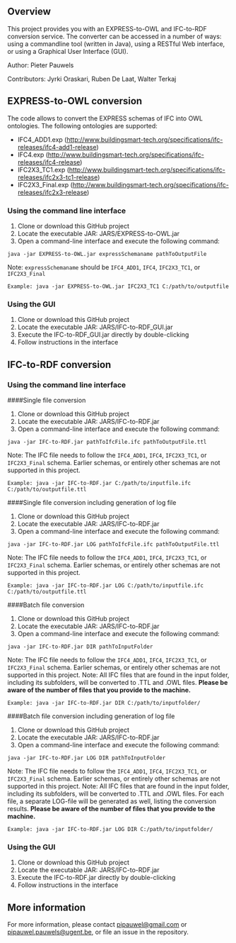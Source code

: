 ## Overview
This project provides you with an EXPRESS-to-OWL and IFC-to-RDF conversion service. The converter can be accessed in a number of ways: using a commandline tool (written in Java), using a RESTful Web interface, or using a Graphical User Interface (GUI).

Author: Pieter Pauwels

Contributors: Jyrki Oraskari, Ruben De Laat, Walter Terkaj

## EXPRESS-to-OWL conversion
The code allows to convert the EXPRESS schemas of IFC into OWL ontologies. The following ontologies are supported:

* IFC4_ADD1.exp (http://www.buildingsmart-tech.org/specifications/ifc-releases/ifc4-add1-release)
* IFC4.exp (http://www.buildingsmart-tech.org/specifications/ifc-releases/ifc4-release)
* IFC2X3_TC1.exp (http://www.buildingsmart-tech.org/specifications/ifc-releases/ifc2x3-tc1-release)
* IFC2X3_Final.exp (http://www.buildingsmart-tech.org/specifications/ifc-releases/ifc2x3-release)

### Using the command line interface
1. Clone or download this GitHub project
2. Locate the executable JAR: JARS/EXPRESS-to-OWL.jar
3. Open a command-line interface and execute the following command:
```
java -jar EXPRESS-to-OWL.jar expressSchemaname pathToOutputFile
```

Note: `expressSchemaname` should be `IFC4_ADD1`, `IFC4`, `IFC2X3_TC1`, or `IFC2X3_Final`

```
Example: java -jar EXPRESS-to-OWL.jar IFC2X3_TC1 C:/path/to/outputfile
```

### Using the GUI
1. Clone or download this GitHub project
2. Locate the executable JAR: JARS/IFC-to-RDF_GUI.jar
3. Execute the IFC-to-RDF_GUI.jar directly by double-clicking
4. Follow instructions in the interface

## IFC-to-RDF conversion
### Using the command line interface
####Single file conversion
1. Clone or download this GitHub project
2. Locate the executable JAR: JARS/IFC-to-RDF.jar
3. Open a command-line interface and execute the following command:
```
java -jar IFC-to-RDF.jar pathToIfcFile.ifc pathToOutputFile.ttl
```

Note: The IFC file needs to follow the `IFC4_ADD1`, `IFC4`, `IFC2X3_TC1`, or `IFC2X3_Final` schema. Earlier schemas, or entirely other schemas are not supported in this project.

```
Example: java -jar IFC-to-RDF.jar C:/path/to/inputfile.ifc C:/path/to/outputfile.ttl
```

####Single file conversion including generation of log file
1. Clone or download this GitHub project
2. Locate the executable JAR: JARS/IFC-to-RDF.jar
3. Open a command-line interface and execute the following command:
```
java -jar IFC-to-RDF.jar LOG pathToIfcFile.ifc pathToOutputFile.ttl
```

Note: The IFC file needs to follow the `IFC4_ADD1`, `IFC4`, `IFC2X3_TC1`, or `IFC2X3_Final` schema. Earlier schemas, or entirely other schemas are not supported in this project.

```
Example: java -jar IFC-to-RDF.jar LOG C:/path/to/inputfile.ifc C:/path/to/outputfile.ttl
```

####Batch file conversion
1. Clone or download this GitHub project
2. Locate the executable JAR: JARS/IFC-to-RDF.jar
3. Open a command-line interface and execute the following command:
```
java -jar IFC-to-RDF.jar DIR pathToInputFolder
```

Note: The IFC file needs to follow the `IFC4_ADD1`, `IFC4`, `IFC2X3_TC1`, or `IFC2X3_Final` schema. Earlier schemas, or entirely other schemas are not supported in this project.
Note: All IFC files that are found in the input folder, including its subfolders, will be converted to .TTL and .OWL files. <b>Please be aware of the number of files that you provide to the machine.</b>

```
Example: java -jar IFC-to-RDF.jar DIR C:/path/to/inputfolder/
```

####Batch file conversion including generation of log file
1. Clone or download this GitHub project
2. Locate the executable JAR: JARS/IFC-to-RDF.jar
3. Open a command-line interface and execute the following command:
```
java -jar IFC-to-RDF.jar LOG DIR pathToInputFolder
```

Note: The IFC file needs to follow the `IFC4_ADD1`, `IFC4`, `IFC2X3_TC1`, or `IFC2X3_Final` schema. Earlier schemas, or entirely other schemas are not supported in this project.
Note: All IFC files that are found in the input folder, including its subfolders, will be converted to .TTL and .OWL files. For each file, a separate LOG-file will be generated as well, listing the conversion results. <b>Please be aware of the number of files that you provide to the machine.</b>

```
Example: java -jar IFC-to-RDF.jar LOG DIR C:/path/to/inputfolder/
```

### Using the GUI
1. Clone or download this GitHub project
2. Locate the executable JAR: JARS/IFC-to-RDF.jar
3. Execute the IFC-to-RDF.jar directly by double-clicking
4. Follow instructions in the interface

## More information
For more information, please contact pipauwel@gmail.com or pipauwel.pauwels@ugent.be, or file an issue in the repository.